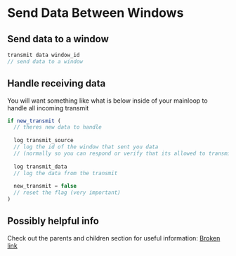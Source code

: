 # Send Data Between Windows

## Send data to a window

```js
transmit data window_id
// send data to a window
```

## Handle receiving data

You will want something like what is below inside of your mainloop to handle all incoming transmit

```js
if new_transmit (
  // theres new data to handle
  
  log transmit_source
  // log the id of the window that sent you data
  // (normally so you can respond or verify that its allowed to transmit to you)
  
  log transmit_data
  // log the data from the transmit
  
  new_transmit = false
  // reset the flag (very important)
)
```

## Possibly helpful info

Check out the parents and children section for useful information: [Broken link](broken-reference "mention")
